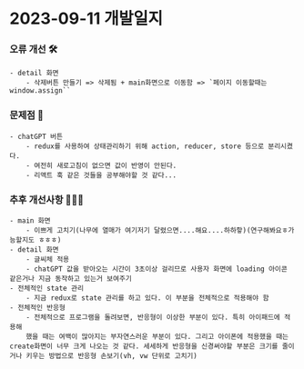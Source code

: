 # 2023-09-11 개발일지

### 오류 개선 🛠️
    - detail 화면
        - 삭제버튼 만들기 => 삭제됨 + main화면으로 이동함 => `페이지 이동할때는 window.assign``

### 문제점 👿
    - chatGPT 버튼
        - redux를 사용하여 상태관리하기 위해 action, reducer, store 등으로 분리시켰다.
        - 여전히 새로고침이 없으면 값이 반영이 안된다.
        - 리액트 훅 같은 것들을 공부해야할 것 같다...

### 추후 개선사항 🧗🏻‍♀️      
    - main 화면
        - 이쁘게 고치기(나무에 열매가 여기저기 달렸으면....해요....하하핳)(연구해봐요ㅎ가능할지도 ㅎㅎㅎ)
    - detail 화면
        - 글씨체 적용
        - chatGPT 값을 받아오는 시간이 3초이상 걸리므로 사용자 화면에 loading 아이콘 같은거나 지금 동작하고 있는거 보여주기
    - 전체적인 state 관리
        - 지금 redux로 state 관리를 하고 있다. 이 부분을 전체적으로 적용해야 함
    - 전체적인 반응형 
        - 전체적으로 프로그램을 돌려보면, 반응형이 이상한 부분이 있다. 특히 아이패드에 적용해
        했을 때는 여백이 많아지는 부자연스러운 부분이 있다. 그리고 아이폰에 적용했을 때는 create화면이 너무 크게 나오는 것 같다. 세세하게 반응형을 신경써야할 부분은 크기를 줄이거나 키우는 방법으로 반응형 손보기(vh, vw 단위로 고치기)